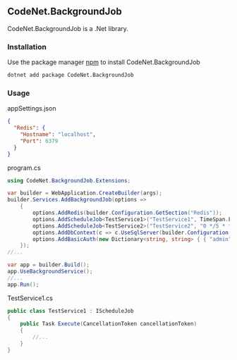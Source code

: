 ## CodeNet.BackgroundJob

CodeNet.BackgroundJob is a .Net library.

### Installation

Use the package manager [npm](https://www.nuget.org/packages/CodeNet.BackgroundJob/) to install CodeNet.BackgroundJob

```bash
dotnet add package CodeNet.BackgroundJob
```

### Usage
appSettings.json
```json
{
  "Redis": {
    "Hostname": "localhost",
    "Port": 6379
  }
}
```

program.cs
```csharp
using CodeNet.BackgroundJob.Extensions;

var builder = WebApplication.CreateBuilder(args);
builder.Services.AddBackgroundJob(options =>
    {
        options.AddRedis(builder.Configuration.GetSection("Redis"));
        options.AddScheduleJob<TestService1>("TestService1", TimeSpan.FromSeconds(115), new() { ExpryTime = TimeSpan.FromSeconds(1) });
        options.AddScheduleJob<TestService2>("TestService2", "0 */5 * * *", new() { ExpryTime = TimeSpan.FromSeconds(1) });
        options.AddDbContext(c => c.UseSqlServer(builder.Configuration.GetConnectionString("BackgroundService")!));
        options.AddBasicAuth(new Dictionary<string, string> { { "admin", "Admin123!" } });
    });
//...

var app = builder.Build();
app.UseBackgroundService();
//...
app.Run();
```

TestService1.cs
```csharp
public class TestService1 : IScheduleJob
{
    public Task Execute(CancellationToken cancellationToken)
    {
        //...
    }
}
```
